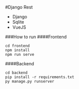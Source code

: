 #Django Rest

* Django
* Sqlite
* VueJS

###How to run
####Frontend

```
cd frontend
npm install
npm run serve
```

####Backend

```
cd backend
pip install -r requirements.txt
py manage.py runserver
```